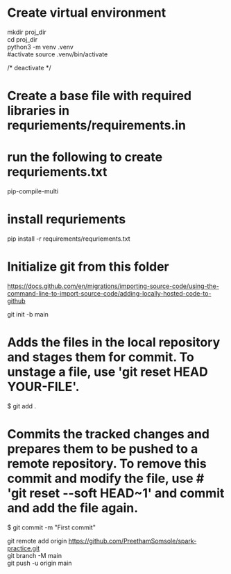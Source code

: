 # Create virtual environment
mkdir proj_dir \
cd proj_dir \
python3 -m venv .venv \
#activate 
source .venv/bin/activate 

/*
deactivate
*/

# Create a base file with required libraries in requriements/requirements.in
# run the following to create requriements.txt
pip-compile-multi

# install requriements
pip install -r requirements/requriements.txt

# Initialize git from this folder

https://docs.github.com/en/migrations/importing-source-code/using-the-command-line-to-import-source-code/adding-locally-hosted-code-to-github

git init -b main

# Adds the files in the local repository and stages them for commit. To unstage a file, use 'git reset HEAD YOUR-FILE'.
$ git add .

# Commits the tracked changes and prepares them to be pushed to a remote repository. To remove this commit and modify the file, use  # 'git reset --soft HEAD~1' and commit and add the file again.

$ git commit -m "First commit"

git remote add origin https://github.com/PreethamSomsole/spark-practice.git \
git branch -M main \
git push -u origin main

